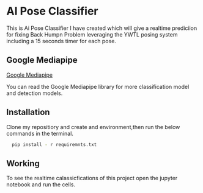 
# AI Pose Classifier

This is Ai Pose Classifier I have created which will give a realtime prediciion for fixing Back Humpn Problem leveraging the YWTL posing system including a 15 seconds timer for each pose.


## Google Mediapipe 

[Google Mediapipe](https://ai.google.dev/edge/mediapipe/solutions/guide)

You can read the Google Mediapipe library for more classification model and detection models.


## Installation

Clone my repositiory and create and environment,then run the below commands in the terminal.

```bash
  pip install - r requiremnts.txt
```
    
## Working

To see the realtime calassicfications of  this project open the jupyter notebook and run the cells.


